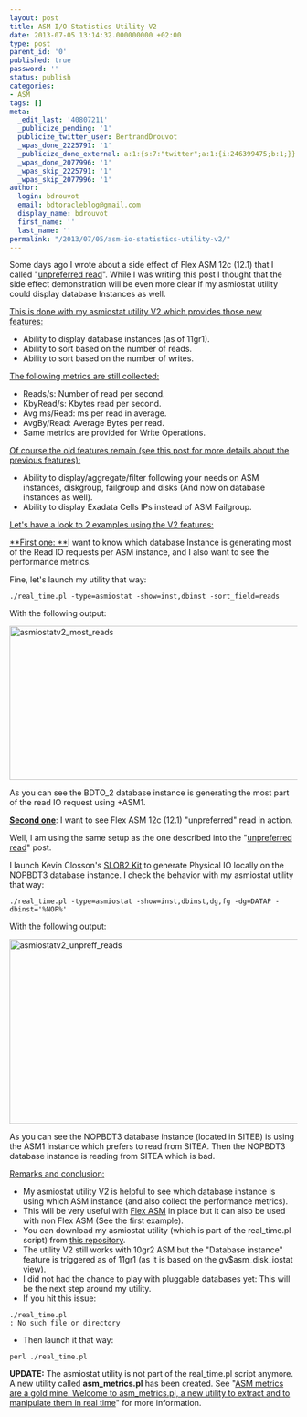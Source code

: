 ```yaml
---
layout: post
title: ASM I/O Statistics Utility V2
date: 2013-07-05 13:14:32.000000000 +02:00
type: post
parent_id: '0'
published: true
password: ''
status: publish
categories:
- ASM
tags: []
meta:
  _edit_last: '40807211'
  _publicize_pending: '1'
  publicize_twitter_user: BertrandDrouvot
  _wpas_done_2225791: '1'
  _publicize_done_external: a:1:{s:7:"twitter";a:1:{i:246399475;b:1;}}
  _wpas_done_2077996: '1'
  _wpas_skip_2225791: '1'
  _wpas_skip_2077996: '1'
author:
  login: bdrouvot
  email: bdtoracleblog@gmail.com
  display_name: bdrouvot
  first_name: ''
  last_name: ''
permalink: "/2013/07/05/asm-io-statistics-utility-v2/"
---
```


Some days ago I wrote about a side effect of Flex ASM 12c (12.1) that I called "[unpreferred read](http://bdrouvot.wordpress.com/2013/07/02/flex-asm-12c-12-1-and-extended-rac-be-careful-to-unpreferred-read/ "Flex ASM 12c (12.1) and Extended Rac: be careful to “unpreferred” read !")". While I was writing this post I thought that the side effect demonstration will be even more clear if my asmiostat utility could display database Instances as well.

<span style="text-decoration:underline;">This is done with my asmiostat utility V2 which provides those new features:</span>

-   Ability to display database instances (as of 11gr1).
-   Ability to sort based on the number of reads.
-   Ability to sort based on the number of writes.

<span style="text-decoration:underline;">The following metrics are still collected:</span>

-   Reads/s: Number of read per second.
-   KbyRead/s: Kbytes read per second.
-   Avg ms/Read: ms per read in average.
-   AvgBy/Read: Average Bytes per read.
-   Same metrics are provided for Write Operations.

<span style="text-decoration:underline;">Of course the old features remain (see [this post](http://bdrouvot.wordpress.com/2013/02/15/asm-io-statistics-utility/ "ASM I/O Statistics Utility") for more details about the previous features):</span>

-   Ability to display/aggregate/filter following your needs on ASM instances, diskgroup, failgroup and disks (And now on database instances as well).
-   Ability to display Exadata Cells IPs instead of ASM Failgroup.

<span style="text-decoration:underline;">Let's have a look to 2 examples using the V2 features:</span>

<span style="text-decoration:underline;">**First one: **</span>I want to know which database Instance is generating most of the Read IO requests per ASM instance, and I also want to see the performance metrics.

Fine, let's launch my utility that way:

    ./real_time.pl -type=asmiostat -show=inst,dbinst -sort_field=reads

With the following output:

<img src="{{ site.baseurl }}/assets/images/asmiostatv2_most_reads.png" class="aligncenter size-full wp-image-1189" width="620" height="269" alt="asmiostatv2_most_reads" />

As you can see the BDTO\_2 database instance is generating the most part of the read IO request using +ASM1.

<span style="text-decoration:underline;">**Second one**</span>: I want to see Flex ASM 12c (12.1) "unpreferred" read in action.

Well, I am using the same setup as the one described into the "[unpreferred read](http://bdrouvot.wordpress.com/2013/07/02/flex-asm-12c-12-1-and-extended-rac-be-careful-to-unpreferred-read/ "Flex ASM 12c (12.1) and Extended Rac: be careful to “unpreferred” read !")" post.

I launch Kevin Closson's [SLOB2 Kit](http://kevinclosson.wordpress.com/2013/05/02/slob-2-a-significant-update-links-are-here/) to generate Physical IO locally on the NOPBDT3 database instance. I check the behavior with my asmiostat utility that way:

    ./real_time.pl -type=asmiostat -show=inst,dbinst,dg,fg -dg=DATAP -dbinst='%NOP%'

With the following output:

<img src="{{ site.baseurl }}/assets/images/asmiostatv2_unpreff_reads.png" class="aligncenter size-full wp-image-1190" width="620" height="323" alt="asmiostatv2_unpreff_reads" />

As you can see the NOPBDT3 database instance (located in SITEB) is using the ASM1 instance which prefers to read from SITEA. Then the NOPBDT3 database instance is reading from SITEA which is bad.

<span style="text-decoration:underline;">Remarks and conclusion:</span>

-   My asmiostat utility V2 is helpful to see which database instance is using which ASM instance (and also collect the performance metrics).
-   This will be very useful with [Flex ASM](http://www.oracle.com/technetwork/products/cloud-storage/oracle-12c-asm-overview-1965430.pdf) in place but it can also be used with non Flex ASM (See the first example).
-   You can download my asmiostat utility (which is part of the real\_time.pl script) from [this repository](https://docs.google.com/folder/d/0B7Jf_4JdsptpRHdyOWk1VTdUdEU/edit).
-   The utility V2 still works with 10gr2 ASM but the "Database instance" feature is triggered as of 11gr1 (as it is based on the gv$asm\_disk\_iostat view).
-   I did not had the chance to play with pluggable databases yet: This will be the next step around my utility.
-   If you hit this issue:

<!-- -->

    ./real_time.pl 
    : No such file or directory

-   Then launch it that way:

<!-- -->

    perl ./real_time.pl

**UPDATE:** The asmiostat utility is not part of the real\_time.pl script anymore. A new utility called **asm\_metrics.pl** has been created. See "[ASM metrics are a gold mine. Welcome to asm\_metrics.pl, a new utility to extract and to manipulate them in real time](http://bdrouvot.wordpress.com/2013/10/04/asm-metrics-are-a-gold-mine-welcome-to-asm_metrics-pl-a-new-utility-to-extract-and-to-manipulate-them-in-real-time/ "ASM metrics are a gold mine. Welcome to asm_metrics.pl, a new utility to extract and to manipulate them in real time")" for more information.
